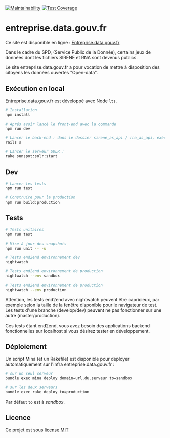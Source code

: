 [![Maintainability](https://api.codeclimate.com/v1/badges/155b98b38add2c148346/maintainability)](https://codeclimate.com/github/etalab/entreprise.data.gouv.fr/maintainability) [![Test Coverage](https://api.codeclimate.com/v1/badges/155b98b38add2c148346/test_coverage)](https://codeclimate.com/github/etalab/entreprise.data.gouv.fr/test_coverage)

# entreprise.data.gouv.fr

Ce site est disponible en ligne : [Entreprise.data.gouv.fr](https://entreprise.data.gouv.fr)

Dans le cadre du SPD, (Service Public de la Donnée), certains jeux de données
dont les fichiers SIRENE et RNA sont devenus publics.

Le site entreprise.data.gouv.fr a pour vocation de mettre à disposition des citoyens les données ouvertes "Open-data".

## Exécution en local

Entreprise.data.gouv.fr est développé avec Node `lts`.

``` bash
# Installation
npm install

# Aprés avoir lancé le front-end avec la commande
npm run dev

# Lancer le back-end : dans le dossier sirene_as_api / rna_as_api, exécuter :
rails s

# Lancer le serveur SOLR :
rake sunspot:solr:start

```

## Dev

``` bash
# Lancer les tests
npm run test

# Construire pour la production
npm run build:production

```

## Tests

``` bash
# Tests unitaires
npm run test

# Mise à jour des snapshots
npm run unit -- -u

# Tests end2end environnement dev
nightwatch

# Tests end2end environnement de production
nightwatch --env sandbox

# Tests end2end environnement de production
nightwatch --env production
```
Attention, les tests end2end avec nightwatch peuvent être capricieux, par exemple selon la taille de la fenêtre disponible pour le navigateur de test.
Les tests d'une branche (develop/dev) peuvent ne pas fonctionner sur une autre (master/production).

Ces tests étant end2end, vous avez besoin des applications backend fonctionnelles sur localhost si vous désirez tester en développement.

## Déploiement

Un script Mina (et un Rakefile) est disponible pour déployer automatiquement sur l'infra entreprise.data.gouv.fr :
``` bash
# sur un seul serveur
bundle exec mina deploy domain=url.du.serveur to=sandbox

# sur les deux serveurs
bundle exec rake deploy to=production
```

Par défaut `to` est à _sandbox_.

## Licence

Ce projet est sous [license MIT](https://fr.wikipedia.org/wiki/Licence_MIT)
